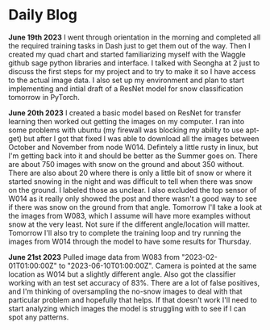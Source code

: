 # Daily Blog

**June 19th 2023**
I went through orientation in the morning and completed all the required training tasks in Dash just to get them out of the way. Then I created my quad chart and started familiarizing myself with the Waggle github sage python libraries and interface. I talked with Seongha at 2 just to discuss the first steps for my project and to try to make it so I have access to the actual image data. I also set up my environment and plan to start implementing and intial draft of a ResNet model for snow classification tomorrow in PyTorch.

**June 20th 2023**
I created a basic model based on ResNet for transfer learning then worked out getting the images on my computer. I ran into some problems with ubuntu (my firewall was blocking my ability to use apt-get) but after I got that fixed I was able to download all the images between October and November from node W014. Defintely a little rusty in linux, but I'm getting back into it and should be better as the Summer goes on. There are about 750 images with snow on the ground and about 350 without. There are also about 20 where there is only a little bit of snow or where it started snowing in the night and was difficult to tell when there was snow on the ground. I labeled those as unclear. I also excluded the top sensor of W014 as it really only showed the post and there wasn't a good way to see if there was snow on the ground from that angle. Tomorrow I'll take a look at the images from W083, which I assume will have more examples without snow at the very least. Not sure if the different angle/location will matter. Tomorrow I'll also try to complete the training loop and try running the images from W014 through the model to have some results for Thursday.

**June 21st 2023**
Pulled image data from W083 from "2023-02-01T01:00:00Z" to "2023-06-10T01:00:00Z". Camera is pointed at the same location as W014 but a slightly different angle. Also got the classifier working with an test set accuracy of 83%. There are a lot of false positives, and I'm thinking of oversampling the no-snow images to deal with that particular problem and hopefully that helps. If that doesn't work I'll need to start analyzing which images the model is struggling with to see if I can spot any patterns. 